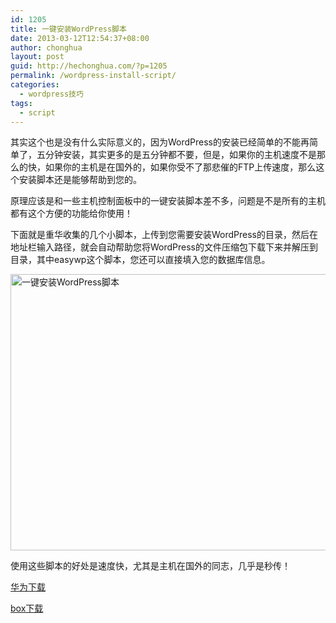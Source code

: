 ```yaml
---
id: 1205
title: 一键安装WordPress脚本
date: 2013-03-12T12:54:37+08:00
author: chonghua
layout: post
guid: http://hechonghua.com/?p=1205
permalink: /wordpress-install-script/
categories:
  - wordpress技巧
tags:
  - script
---
```

其实这个也是没有什么实际意义的，因为WordPress的安装已经简单的不能再简单了，五分钟安装，其实更多的是五分钟都不要，但是，如果你的主机速度不是那么的快，如果你的主机是在国外的，如果你受不了那悲催的FTP上传速度，那么这个安装脚本还是能够帮助到您的。

<!--more-->

原理应该是和一些主机控制面板中的一键安装脚本差不多，问题是不是所有的主机都有这个方便的功能给你使用！

下面就是重华收集的几个小脚本，上传到您需要安装WordPress的目录，然后在地址栏输入路径，就会自动帮助您将WordPress的文件压缩包下载下来并解压到目录，其中easywp这个脚本，您还可以直接填入您的数据库信息。

<img style="display: block; float: none; margin-left: auto; margin-right: auto" src="http://chonghua-1251666171.cos.ap-shanghai.myqcloud.com/easyinstall_zpsc82bc85e.png" width="520" height="442" alt="一键安装WordPress脚本" /> 

使用这些脚本的好处是速度快，尤其是主机在国外的同志，几乎是秒传！

<a href="http://dl.vmall.com/c0lo7ioba9" target="_blank">华为下载</a>

<a href="https://www.box.com/s/o4smpzaeys6yam55ummt" target="_blank">box下载</a>
